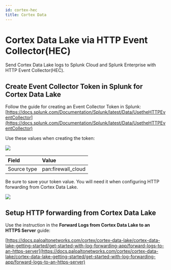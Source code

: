 ```yaml
---
id: cortex-hec
title: Cortex Data
---
```



# Cortex Data Lake via HTTP Event Collector(HEC)

Send Cortex Data Lake logs to Splunk Cloud and Splunk Enterprise with HTTP Event Collector(HEC). 


## Create Event Collector Token in Splunk for Cortex Data Lake

Follow the guide for creating an Event Collector Token in Splunk:
[https://docs.splunk.com/Documentation/Splunk/latest/Data/UsetheHTTPEventCollector](https://docs.splunk.com/Documentation/Splunk/latest/Data/UsetheHTTPEventCollector)

Use these values when creating the token:

![](/splunk/img/hec-input-settings.jpg)

| Field | Value |
| :--- | :--- |
| Source type | pan:firewall_cloud |


Be sure to save your token value. You will need it when configuring HTTP forwarding from Cortex Data Lake.

![](/splunk/img/hec-token-value.png)


## Setup HTTP forwarding from Cortex Data Lake

Use the instruction in the **Forward Logs from Cortex Data Lake to an HTTPS Server** guide:

[https://docs.paloaltonetworks.com/cortex/cortex-data-lake/cortex-data-lake-getting-started/get-started-with-log-forwarding-app/forward-logs-to-an-https-server](https://docs.paloaltonetworks.com/cortex/cortex-data-lake/cortex-data-lake-getting-started/get-started-with-log-forwarding-app/forward-logs-to-an-https-server)